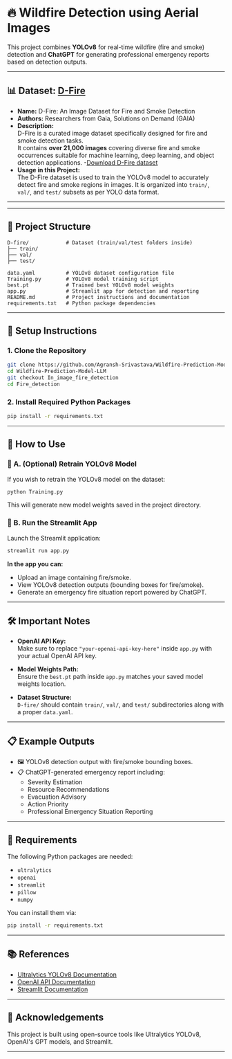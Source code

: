 # 🔥 Wildfire Detection using Aerial Images

This project combines **YOLOv8** for real-time wildfire (fire and smoke) detection and **ChatGPT** for generating professional emergency reports based on detection outputs.

---
## 📊 Dataset: [D-Fire](https://github.com/gaiasd/DFireDataset?tab=readme-ov-file)

- **Name:** D-Fire: An Image Dataset for Fire and Smoke Detection
- **Authors:** Researchers from Gaia, Solutions on Demand (GAIA)
- **Description:**  
  D-Fire is a curated image dataset specifically designed for fire and smoke detection tasks.  
  It contains **over 21,000 images** covering diverse fire and smoke occurrences suitable for machine learning, deep learning, and object detection applications.
-[Download D-Fire dataset](https://drive.google.com/drive/folders/1DWgsQLVgkkLM8m-VcugHNpD5WYDbjYp5)
- **Usage in this Project:**  
  The D-Fire dataset is used to train the YOLOv8 model to accurately detect fire and smoke regions in images. It is organized into `train/`, `val/`, and `test/` subsets as per YOLO data format.

---

---

## 📂 Project Structure

```
D-fire/            # Dataset (train/val/test folders inside)
├── train/
├── val/
├── test/

data.yaml          # YOLOv8 dataset configuration file
Training.py        # YOLOv8 model training script
best.pt            # Trained best YOLOv8 model weights
app.py             # Streamlit app for detection and reporting
README.md          # Project instructions and documentation
requirements.txt   # Python package dependencies
```

---

## 🚀 Setup Instructions

### 1. Clone the Repository

```bash
git clone https://github.com/Agransh-Srivastava/Wildfire-Prediction-Model-LLM.git
cd Wildfire-Prediction-Model-LLM
git checkout In_image_fire_detection
cd Fire_detection

```

### 2. Install Required Python Packages

```bash
pip install -r requirements.txt
```

---

## 🎯 How to Use

### 🔹 A. (Optional) Retrain YOLOv8 Model

If you wish to retrain the YOLOv8 model on the dataset:

```bash
python Training.py
```

This will generate new model weights saved in the project directory.

### 🔹 B. Run the Streamlit App

Launch the Streamlit application:

```bash
streamlit run app.py
```

**In the app you can:**
- Upload an image containing fire/smoke.
- View YOLOv8 detection outputs (bounding boxes for fire/smoke).
- Generate an emergency fire situation report powered by ChatGPT.

---

## 🛠 Important Notes

- **OpenAI API Key:**  
  Make sure to replace `"your-openai-api-key-here"` inside `app.py` with your actual OpenAI API key.

- **Model Weights Path:**  
  Ensure the `best.pt` path inside `app.py` matches your saved model weights location.

- **Dataset Structure:**  
  `D-fire/` should contain `train/`, `val/`, and `test/` subdirectories along with a proper `data.yaml`.

---

## 📋 Example Outputs

- 🖼️ YOLOv8 detection output with fire/smoke bounding boxes.
- 📋 ChatGPT-generated emergency report including:
  - Severity Estimation
  - Resource Recommendations
  - Evacuation Advisory
  - Action Priority
  - Professional Emergency Situation Reporting

---

## 📄 Requirements

The following Python packages are needed:

- `ultralytics`
- `openai`
- `streamlit`
- `pillow`
- `numpy`

You can install them via:

```bash
pip install -r requirements.txt
```

---

## 📚 References

- [Ultralytics YOLOv8 Documentation](https://docs.ultralytics.com/)
- [OpenAI API Documentation](https://platform.openai.com/docs/)
- [Streamlit Documentation](https://docs.streamlit.io/)

---

## 💬 Acknowledgements

This project is built using open-source tools like Ultralytics YOLOv8, OpenAI's GPT models, and Streamlit.

---
